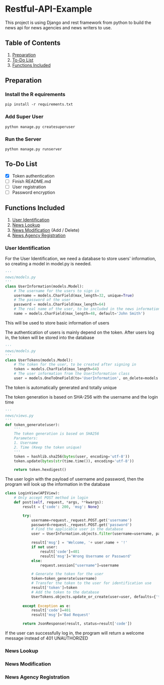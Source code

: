 # Restful-API-Example
This project is using Django and rest framework from python to build the news api for news agencies and news writers to use. 

## Table of Contents
1. [Preparation](#preparation)  
2. [To-Do List](#to-do-list)
3. [Functions Included](#functions-included)

## Preparation

### Install the R equirements
```shell
pip install -r requirements.txt
```

### Add Super User
```shell
python manage.py createsuperuser
```

### Run the Server
```shell
python manage.py runserver
```

## To-Do List
- [x] Token authentication
- [ ] Finish README.md
- [ ] User registration
- [ ] Password encryption

## Functions Included
1. [User Identification](#user-identification)  
2. [News Lookup](#news-lookup)  
3. [News Modification](#news-modification) (Add / Delete)  
4. [News Agency Registration](#news-agency-registration)  

### User Identification
For the User Identification, we need a database to store users' information, so creating a model in model.py is needed.
```python
'''
news/models.py
'''
class UserInformation(models.Model):
    # The username for the users to sign in
    username = models.CharField(max_length=32, unique=True)
    # The password of the user
    password = models.CharField(max_length=64)
    # The real name of the user, to be included in the news information
    name = models.CharField(max_length=48, default='John Smith')
```
This will be used to store basic information of users  

The authentication of users is mainly depend on the token. After users log in, the token will be stored into the database
```python
'''
news/models.py
'''
class UserTokens(models.Model):
    # The token for the user, to be created after signing in
    token = models.CharField(max_length=64)
    # The user information from the UserInformation class
    user = models.OneToOneField(to='UserInformation', on_delete=models.CASCADE)
```
The token is automatically generated and totally unique  

The token generation is based on SHA-256 with the username and the login time
```python
'''
news/views.py
'''
def token_generate(user):
    '''
    The token generation is based on SHA256
    Parameters: 
    1. Username
    2. Time (Keep the token unique)
    '''
    token = hashlib.sha256(bytes(user, encoding='utf-8'))
    token.update(bytes(str(time.time()), encoding='utf-8'))

    return token.hexdigest()

```

The user login with the payload of username and password, then the program will look up the information in the database
```python
class LoginView(APIView):
    # Only accept POST method in login
    def post(self, request, *args, **kwargs):
        result = {'code': 200, 'msg': None}

        try:
            username=request._request.POST.get('username')
            password=request._request.POST.get('password')
            # Find the applicable user in the database
            user = UserInformation.objects.filter(username=username, password=password).first()

            result['msg'] = 'Welcome, '+ user.name + '!'
            if not user:
                result['code']=401
                result['msg']='Wrong Username or Password'
            else:
                request.session["username"]=username

            # Generate the token for the user
            token=token_generate(username)
            # Transfer the token to the user for identification use
            result['token']=token
            # Add the token to the database
            UserTokens.objects.update_or_create(user=user, defaults={'token': token})
            
        except Exception as e:
            result['code']=401
            result['msg']='Bad Request'

        return JsonResponse(result, status=result['code'])
```
If the user can successfully log in, the program will return a welcome message instead of 401 UNAUTHORIZED


### News Lookup

### News Modification

### News Agency Registration